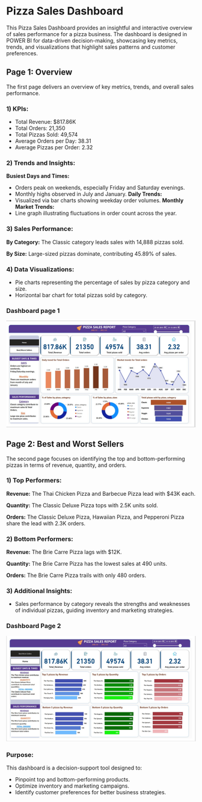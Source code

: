 # Pizza Sales Dashboard

This Pizza Sales Dashboard provides an insightful and interactive overview of sales performance for a pizza business. The dashboard is designed in POWER BI for data-driven decision-making, showcasing key metrics, trends, and visualizations that highlight sales patterns and customer preferences.

## Page 1: Overview
The first page delivers an overview of key metrics, trends, and overall sales performance.

### 1) KPIs:

- Total Revenue: $817.86K
- Total Orders: 21,350
- Total Pizzas Sold: 49,574
- Average Orders per Day: 38.31
- Average Pizzas per Order: 2.32

### 2) Trends and Insights:

**Busiest Days and Times:**
- Orders peak on weekends, especially Friday and Saturday evenings.
- Monthly highs observed in July and January.
**Daily Trends:**
- Visualized via bar charts showing weekday order volumes.
**Monthly Market Trends:**
- Line graph illustrating fluctuations in order count across the year.

### 3) Sales Performance:

**By Category:** The Classic category leads sales with 14,888 pizzas sold.

**By Size:** Large-sized pizzas dominate, contributing 45.89% of sales.

### 4) Data Visualizations:

- Pie charts representing the percentage of sales by pizza category and size.
- Horizontal bar chart for total pizzas sold by category.

### Dashboard page 1

![Pizza Sales Dashboard page1](/Pizza%20Sales%20Images/pizza_sales_dashboard_page1.jpg)

## Page 2: Best and Worst Sellers
The second page focuses on identifying the top and bottom-performing pizzas in terms of revenue, quantity, and orders.

### 1) Top Performers:

**Revenue:** The Thai Chicken Pizza and Barbecue Pizza lead with $43K each.

**Quantity:** The Classic Deluxe Pizza tops with 2.5K units sold.

**Orders:** The Classic Deluxe Pizza, Hawaiian Pizza, and Pepperoni Pizza share the lead with 2.3K orders.

### 2) Bottom Performers:

**Revenue:** The Brie Carre Pizza lags with $12K.

**Quantity:** The Brie Carre Pizza has the lowest sales at 490 units.

**Orders:** The Brie Carre Pizza trails with only 480 orders.

### 3) Additional Insights:

- Sales performance by category reveals the strengths and weaknesses of individual pizzas, guiding inventory and marketing strategies.

### Dashboard Page 2

![Pizza Sales Dashboard page2](/Pizza%20Sales%20Images/pizza_sales_dashboard_page2.jpg)

### Purpose:
This dashboard is a decision-support tool designed to:

- Pinpoint top and bottom-performing products.
- Optimize inventory and marketing campaigns.
- Identify customer preferences for better business strategies.
